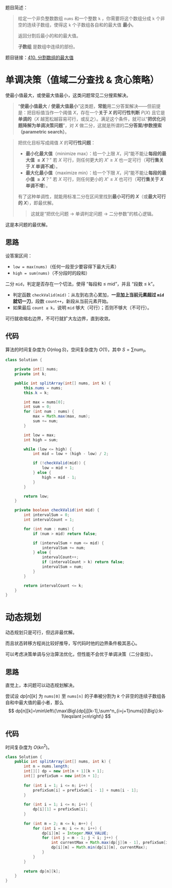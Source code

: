 题目简述：

> 给定一个非负整数数组 `nums` 和一个整数 `k` ，你需要将这个数组分成 `k` 个非空的连续子数组，使得这 `k` 个子数组各自和的最大值 **最小**。
>
> 返回分割后最小的和的最大值。
>
> **子数组** 是数组中连续的部份。

题目链接：[410. 分割数组的最大值](https://leetcode.cn/problems/split-array-largest-sum/)

# 单调决策（值域二分查找 & 贪心策略）

使最小值最大，或使最大值最小，这类问题常见二分搜索解决。

> “**使最小值最大** / **使最大值最小**”这类题，**常能**用二分答案解决——但前提是：把目标值当作一个阈值 $X$，存在一个**关于 $X$ 的可行性判断** $P(X)$ 且它是**单调的**（$X$ 越宽松越容易可行，或反之）。满足这个条件，就可以“**把优化问题降解为单调决策问题**”，对 $X$ 做二分，这就是所谓的**二分答案/参数搜索（parametric search）**。

> 把优化目标写成阈值 $X$ 的**可行性问题**：
>
> - **最小化最大值**（minimize max）：给一个上限 $X$，问“能不能让**每段的最大值 $\leqslant X$**？”
>   若 $X$ 可行，则任何更大的 $X'\geqslant X$ 也一定可行（**可行集关于 $X$ 单调不减**）。
> - **最大化最小值**（maximize min）：给一个下限 $X$，问“能不能让**每段的最小值 $\geqslant X$**？”
>   若 $X$ 可行，则任何更小的 $X'\leqslant X$ 也可行（**可行集关于 $X$ 单调不增**）。
>
> 有了这种单调性，就能用标准二分在区间里找到**最小可行的 $X$**（或**最大可行的 $X$**），即最优解。
>
> > 这就是“把优化问题 → 单调判定问题 → 二分参数”的核心逻辑。

这是本问题的最优解。

## 思路

设答案区间：

- `low = max(nums)`（任何一段至少要容得下最大元素）
- `high = sum(nums)`（不分段时的段和）

二分 `mid`，判定是否存在一个切法，使得 “每段和 ≤ mid”，并且 “段数 ≤ k”。

- 判定函数 `checkValid(mid)`：从左到右贪心累加，**一旦加上当前元素超过 `mid` 就切一刀**，段数 `count++`，新段从当前元素开始。
- 如果最后 `count ≤ k`，说明 `mid` 够大（可行）；否则不够大（不可行）。

可行就收缩右边界，不可行就扩大左边界，直到收敛。

## 代码

算法的时间复杂度为 $O(n\log S)$，空间复杂度为 $O(1)$，其中 $S=\sum\mathrm{num}_i$。

```java
class Solution {

    private int[] nums;
    private int k;

    public int splitArray(int[] nums, int k) {
        this.nums = nums;
        this.k = k;

        int max = nums[0];
        int sum = 0;
        for (int num : nums) {
            max = Math.max(max, num);
            sum += num;
        }

        int low = max;
        int high = sum;

        while (low <= high) {
            int mid = low + (high - low) / 2;

            if (!checkValid(mid)) {
                low = mid + 1;
            } else {
                high = mid - 1;
            }
        }

        return low;
    }

    private boolean checkValid(int mid) {
        int intervalSum = 0;
        int intervalCount = 1;

        for (int num : nums) {
            if (num > mid) return false;

            if (intervalSum + num <= mid) {
                intervalSum += num;
            } else {
                intervalCount++;
                if (intervalCount > k) return false;
                intervalSum = num;
            }
        }

        return intervalCount <= k;
    }
}
```

# 动态规划

动态规划只是可行，但远非最优解。

而且状态转移方程尚比较好推导，写代码时他的边界条件极其恶心。

可以考虑决策单调与分治算法优化，但性能不会优于单调决策（二分查找）。

## 思路

直觉上，本问题可以动态规划解决。

尝试设 $dp[n][k]$ 为 `nums[0]` 至 `nums[n]` 的子串被分割为 $k$ 个非空的连续子数组各自和中最大值的最小者，那么
$$
dp[n][k]=\min\left\{\max\Big\{dp[j][k-1],\sum^n_{i=j+1}nums[i]\Big\}:k-1\leqslant j<n\right\} 
$$

## 代码

时间复杂度为 $O(kn^2)$。

```java
class Solution {
    public int splitArray(int[] nums, int k) {
        int n = nums.length;
        int[][] dp = new int[n + 1][k + 1];
        int[] prefixSum = new int[n + 1];
        
        for (int i = 1; i <= n; i++) {
            prefixSum[i] = prefixSum[i - 1] + nums[i - 1];
        }
        
        for (int i = 1; i <= n; i++) {
            dp[i][1] = prefixSum[i];
        }
        
        for (int m = 2; m <= k; m++) {
            for (int i = m; i <= n; i++) {
                dp[i][m] = Integer.MAX_VALUE;
                for (int j = m - 1; j < i; j++) {
                    int currentMax = Math.max(dp[j][m - 1], prefixSum[i] - prefixSum[j]);
                    dp[i][m] = Math.min(dp[i][m], currentMax);
                }
            }
        }
        
        return dp[n][k];
    }
}
```
